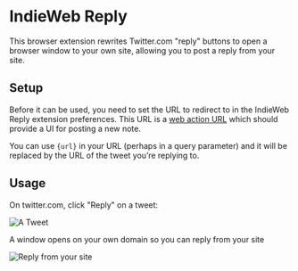 IndieWeb Reply
==============

This browser extension rewrites Twitter.com "reply" buttons to open a browser window to your own site, allowing you to post a reply from your site.

## Setup

Before it can be used, you need to set the URL to redirect to in the IndieWeb Reply extension preferences. This URL is a [web action URL](http://waterpigs.co.uk/articles/web-actions/) which should provide a UI for posting a new note.

You can use <code>{url}</code> in your URL (perhaps in a query parameter) and it will be replaced by the URL of the tweet you’re replying to.

## Usage

On twitter.com, click "Reply" on a tweet:

![A Tweet](https://github.com/aaronpk/IndieWeb-Reply-Browser-Extension/raw/master/example-tweet.png)

A window opens on your own domain so you can reply from your site

![Reply from your site](https://github.com/aaronpk/IndieWeb-Reply-Browser-Extension/raw/master/example-reply.png)